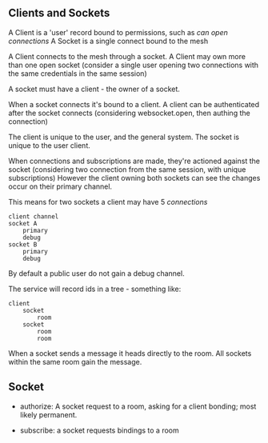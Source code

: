 ## Clients and Sockets

A Client is a 'user' record bound to permissions, such as _can open connections_
A Socket is a single connect bound to the mesh

A Client connects to the mesh through a socket. A Client may own more than one open socket (consider a single user opening two connections with the same credentials in the same session)

A socket must have a client - the owner of a socket.

When a socket connects it's bound to a client.
A client can be authenticated after the socket connects (considering websocket.open, then authing the connection)

The client is unique to the user, and the general system. The socket is unique to the user client.

When connections and subscriptions are made, they're actioned against the socket (considering two connection from the same session, with unique subscriptions) However the client owning both sockets can see the changes occur on their primary channel.

This means for two sockets a client may have 5 _connections_

    client channel
    socket A
        primary
        debug
    socket B
        primary
        debug

By default a public user do not gain a debug channel.

The service will record ids in a tree - something like:

    client
        socket
            room
        socket
            room
            room

When a socket sends a message it heads directly to the room.
All sockets within the same room gain the message.


## Socket


- authorize: A socket request to a room, asking for a client bonding; most likely permanent.

- subscribe: a socket requests bindings to a room